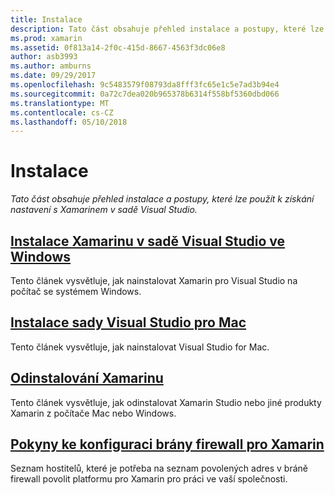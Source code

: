 ```yaml
---
title: Instalace
description: Tato část obsahuje přehled instalace a postupy, které lze použít k získání nastavení s Xamarinem v sadě Visual Studio.
ms.prod: xamarin
ms.assetid: 0f813a14-2f0c-415d-8667-4563f3dc06e8
author: asb3993
ms.author: amburns
ms.date: 09/29/2017
ms.openlocfilehash: 9c5483579f08793da8fff3fc65e1c5e7ad3b94e4
ms.sourcegitcommit: 0a72c7dea020b965378b6314f558bf5360dbd066
ms.translationtype: MT
ms.contentlocale: cs-CZ
ms.lasthandoff: 05/10/2018
---
```

# <a name="installation"></a>Instalace

_Tato část obsahuje přehled instalace a postupy, které lze použít k získání nastavení s Xamarinem v sadě Visual Studio._

##  <a name="installing-xamarin-in-visual-studio-on-windowscross-platformget-startedinstallationwindowsmd"></a>[Instalace Xamarinu v sadě Visual Studio ve Windows](~/cross-platform/get-started/installation/windows.md)

Tento článek vysvětluje, jak nainstalovat Xamarin pro Visual Studio na počítač se systémem Windows.

##  <a name="installing-visual-studio-for-macvisualstudiomacinstallation"></a>[Instalace sady Visual Studio pro Mac](/visualstudio/mac/installation/)

Tento článek vysvětluje, jak nainstalovat Visual Studio for Mac.

##  <a name="uninstalling-xamarincross-platformget-startedinstallationuninstalling-xamarinmd"></a>[Odinstalování Xamarinu](~/cross-platform/get-started/installation/uninstalling-xamarin.md)

Tento článek vysvětluje, jak odinstalovat Xamarin Studio nebo jiné produkty Xamarin z počítače Mac nebo Windows.

##  <a name="xamarin-firewall-configuration-instructionsfirewallmd"></a>[Pokyny ke konfiguraci brány firewall pro Xamarin](firewall.md)

Seznam hostitelů, které je potřeba na seznam povolených adres v bráně firewall povolit platformu pro Xamarin pro práci ve vaší společnosti.
